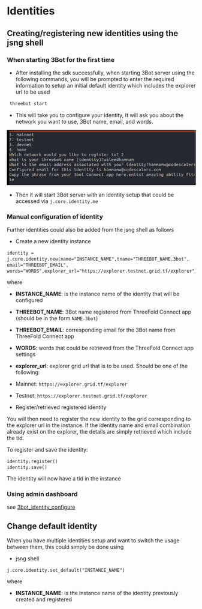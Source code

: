 # Identities

## Creating/registering new identities using the jsng shell

### When starting 3Bot for the first time

- After installing the sdk successfully, when starting 3Bot server using the following commands, you will be prompted to enter the required information to setup an initial default identity which includes the explorer url to be used
 
 ```bash
  threebot start
 ```

- This will take you to configure your identity, It will ask you about the network you want to use, 3Bot name, email, and words.
 
 ![configure](img/identity_new.png)

- Then it will start 3Bot server with an identity setup that could be accessed via `j.core.identity.me`


### Manual configuration of identity

Further identities could also be added from the jsng shell as follows
- Create a new identity instance
```
identity = j.core.identity.new(name="INSTANCE_NAME",tname="THREEBOT_NAME.3bot", email="THREEBOT_EMAIL", words="WORDS",explorer_url="https://explorer.testnet.grid.tf/explorer")
```
where
 - **INSTANCE_NAME**: is the instance name of the identity that will be configured
 - **THREEBOT_NAME**: 3Bot name registered from ThreeFold Connect app (should be in the form `NAME.3bot`)
 - **THREEBOT_EMAIL**: corresponding email for the 3Bot name from ThreeFold Connect app 
 - **WORDS**: words that could be retrieved from the ThreeFold Connect app settings
 - **explorer_url**: explorer grid url that is to be used. Should be one of the following:
 - Mainnet: `https://explorer.grid.tf/explorer`
 - Testnet: `https://explorer.testnet.grid.tf/explorer`

- Register/retrieved registered identity

 You will then need to register the new identity to the grid corresponding to the explorer url in the instance. If the identity name and email combination already exist on the explorer, the details are simply retrieved which include the tid.

 To register and save the identity:
```
identity.register()
identity.save()
```
 The identity will now have a tid in the instance

### Using admin dashboard

see [3bot_identity_configure](3bot_identity_configure)

## Change default identity

When you have multiple identities setup and want to switch the usage between them, this could simply be done using 
- jsng shell
```
j.core.identity.set_default("INSTANCE_NAME") 
```

where

- **INSTANCE_NAME**: is the instance name of the identity previously created and registered




